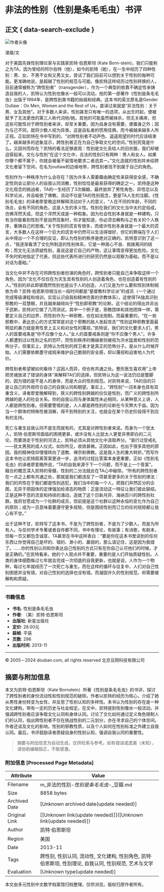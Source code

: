 # 非法的性别（性别是条毛毛虫）书评

## 正文 { data-search-exclude }


![作者头像](https://img1.doubanio.com/icon/u56055807-18.jpg)

湛眉/文 

对于美国先锋性别理论家与实践家凯特·伯恩斯坦 (Kate Born-stein)，我们只能称之为TA，因为曾经的阿尔伯特（他），如今的凯特（她），在一生中经历了四种性别：男、女、不男不女和又男又女，尝试了我们目前可以想到关于性别的每种可能。更准确地说，是超越了性别的规范与可能。像凯特这样经历过性别转换的人，目前通常被称为“跨性别者”（transgender），作为一个典型的依靠不确定性来铸造自我的人，凯特认为性别也像水一般可以流动，他的第一部著作《性别是条毛毛虫》出版于1994年，是跨性别类书籍的始祖和经典。这本书的英文原名是Gender Outlaw：On Men, Women and the Rest of Us，直译过来就是“非法性别：关于男、女及其他”。对于多数人来讲，性别甚至只有唯一的选项，从出生时起，便被赋予了无法更改的第三人称代词他/她。其他的可能虽然被抹杀，但无关痛痒，但这些可能性对于跨性别者来讲，却至关重要。因为自身没有需要，便置身之外；因为与己不同，就将少数人视为异类，这是自私者的惯用伎俩，而今被越来越多人所正视。正如凯特在书中写到的，“对跨性别者不动声色、遥遥观望的时代应该结束了。越来越多的迹象显示，跨性别者正在为自己争取文化的空间。”性别究竟是什么，又因何而存在？凯特的看法足够直观：性别是文化丢给人的旧衣服，我们却被迫穿起来。文化与性别“在这个文化中，合法的性别只有两种：男人和女人。如果你哪个都不属于，你就会被毫不留情地要求二者选其一。”文化造就的性别并未给跨文化者留下空间，在名为outlaw的边缘地带，跨性别者找不到属于自己的角色。

性别作为一种秩序为什么会存在？因为许多人需要藉由确定性来获得安全感，不确定性则会让部分人的自我认同消散，性别恰恰是最易获得的确定之一。凯特是这种文化观念的挑战者，TA的一生经历了3次婚姻，最终放弃了男性角色、异性恋以及科学论派，并且皈依了佛教。流动不仅是TA的性别观念，更是TA人生的注脚。《性别毛毛虫》的译者廖爱晚这样解释流动对于人的意义，“人在不同的年龄，不同的场合，会有不同的角色，这是人生的多义性。性别在我们的文化当中太约定俗成，仿佛浑然天成，但这个浑然天成是一种假象。因为社会性别本身就是一种建构，只有当你能看到性别不是自然现象时，你才能知道，你必须去解构与之有关的个人秩序，重铸自己的思维。”关于性别的谎言有很多，而或许性别本身就是一个最大的谎言，大多数人在这样一个巨大的谎言中仍然可以生活得很好，但它的弊端在于人们从中得出一个不合理的反证，即认为性别的秩序是绝对正确的。凯特意识到了这一点，“我逐渐看清了文化所制造的性别体系，它是一种居心不良、挑拨离间的结构；而文化无法质疑性别，虽说这是它自己的产物，这让事情变得更加危险。文化不失时机地指定了代表，但这些代表所进行的研究仍然是以观察为基础，而不是以对话为基础。”

当文化中并不存在可供跨性别者扮演的角色时，跨性别者只能自己来争取这样一个角色，因为“文化不仅仅在为天生具有性别的人创造着角色，也在创造着有性别的人。”性别的非此即彼既然性别也是出于人的创造，人们又是为什么要和性别体制相依为命？凯特·伯恩斯坦相当长一段时间都是“基督教科学论派”的成员（一个通过完成等级课程和培训，实现认识自我和精神完善的宗教体系）。这使得TA独具识别邪教的一双慧眼，并且越来越倾向于“性别即邪教”的论断。这个结论的得出并非出于武断，凯特对它做了几项测试，其中一个例子是，邪教团体和其他团体一样，需要定义自己的边界，而性别作为一种邪教，也在如法炮制。而最重要的，“在一些邪教中，表达忠心的方式常常是对这个邪教的敌人发起攻击”“性别这种邪教里面最明显的暴力就是男性至上主义和对女性的蔑视。”凯特说，我们的文化要求人们，男人的首要戒条是“你不应像个女人。”女人的首要戒条则是“你不应像个男人”。许多人都遭到过以性别之名的恐吓，而性别秩序的僭越者则被视为洪水猛兽和性别的恐怖分子。但事实上，凯特认为性别的捍卫者才是真正的恐怖分子。是从什么时候开始，人们需要依赖墨守成规来维护自己脆弱的安全感，却以蔑视和迫害他人为代价。

跨性别者希望被如何看待？这因人而异，但也有共通之处。整形医生喜欢用“上帝把灵魂放进了错误的身体”来解释TA们的选择，但凯特认为这一说法仍旧是蹩脚的，因为错的是不是人的身体，而是大众的性别规范。对凯特来说，TA的目的只是让自己的外观符合自己的自我认同和期望。事实上，“跨性别”一词本身也具有双重含义，译者廖爱晚解释到，狭义的跨性别跨越的仅仅是性别，而广义的跨性别所跨越的是人的社会关系。你的自我认同与身体属性未必相同，从某种意义上讲，人人都是跨性别者。但需要警惕的是，人人都是跨性别的论断在今天弊大于益。因为当一个群体的特殊性被消解，得不到特别的关注，也就会在某个历史阶段得不到应有的支持。

死亡与重生自我认同不是生而就有的，尤其是对跨性别者来说。而身为一个犹太人，凯特·伯恩斯坦面临的困境更甚，或许没有人比犹太人更爱非黑即白的二元论，而要游走于性别的河流上，凯特必须从其他文化中汲取养分。“我行过受戒礼——犹太男孩的成人仪式。如你所见，收效甚微。正因如此，也出于很多其他的原因，我的精神信仰慢慢转向了道教、禅宗和佛教。这是我人生的重大转折。”而写作这本书也让凯特距离答案更进一步，追寻的过程比答案本身更重要，正如《性别毛毛虫》的译者廖爱晚所说，“TA的自我来源于下一个问题，而不是上一个答案”。融合的概念深入凯特的骨髓，性别的二分法就此在TA心中破除。“所有的跨性别者在一点之上都有共通之处，那就是我们都违反了一项甚至更多的关于性别的律法：我们的共性在于我们都是性别逃犯，我们当中的每一个人。把我们井然区分的企图，无异于把固体的定律强加给液态的物质：正是流动这一特征让我们彼此联结。正是这种不息的流变和持续的涌动，造就了这个日新月异、海纳百川的跨性别社群。我将甘愿成为一个社群的成员，但前提是这个社群以这种永恒的变化作为自己的原则；成为一员意味着要遵守更多规矩，但是围绕性别而订立的任何规矩都让我心有不甘。”

出于这种不甘，凯特写了这本书，不是为了跨性别者，不是为了少数人，而是为所有人。与任何学术专著或者自传都不同，书中有理论，有故事；有诗歌，有剧本，但每一页又都包含诚意，TA甚至在书中这样表白：“要是你在这本书里读到的任何东西让你觉得自己是坏的、错的、渺小的、羸弱的，那么请记住，这是因为我错了。……你的性别认同和你表达自己性别的方式只有在你自己认可他们的时候，才是正确的。”在凯特看来，她的个人观点并不重要，重要的是人们开始质疑性别。人类的身体细胞每过七年就会完成一次彻底的自我更新，也就是说，人作为一个物种，每过七年就经历了一次死亡与重生。而在这样的循环与往复中，人们对自己性别困惑并没有错，对自己性别的选择也没有错。而凝固许久的性别规范，却需要被解构和质疑。

---

### 书籍信息

- **书名**: 性别是条毛毛虫
- **作者**: （美）凯特·伯恩斯坦
- **出版社**: 新星出版社
- **定价**: 28.00元
- **装帧**: 平装
- **页数**: 296
- **出版时间**: 2013-11

---

© 2005－2024 douban.com, all rights reserved 北京豆网科技有限公司 
<!-- tcd_original_link https://m.douban.com/book/review/6503838/ -->


## 摘要与附加信息

<!-- tcd_abstract -->
本文为凯特·伯恩斯坦（Kate Bornstein）所著《性别是条毛毛虫》的书评，探讨了跨性别者的身份流动性和性别规范的破除。作者以凯特的经历为核心，介绍了她从男性身份转变为女性，并反思了性别认知的多样性。本书认为性别的存在是一种文化建构，带有一定的历史与社会规定。在文中，凯特提到性别像水一般流动，并强调跨性别者应该争取文化认同和身体认同。讨论了文化如何通过定义角色限制人们的认同，指出跨性别者不仅在挑战性别的二元划分，亦在寻求自己的个体空间。作者还谈及文化的影响，性别的邪教性质，以及个人如何在性别标准之外建立自我认同。最后，书评鼓励读者质疑自身的性别认知，强调自我认同的重要性。
<!-- tcd_abstract_end -->

> 摘要与附加信息为自动生成，仅供检索与参考。如有错误或遗漏（未知），请协助编辑指正，不胜感激。

### 附加信息 [Processed Page Metadata]

| Attribute       | Value                                  |
|-----------------|----------------------------------------|
| Filename        | m_非法的性别-_性别是条毛毛虫_-_豆瓣.md                             |
| Size            | 8858 bytes                           |
| Archived Date   | [Unknown archived date(update needed)]                             |
| Original Link   | [[Unknown link(update needed)]]([Unknown link(update needed)])                       |
| Author          | 凯特·伯恩斯坦                               |
| Region          | 美国                               |
| Date            | 2013-11                                 |
| Tags            | 跨性别, 性别认同, 流动性, 文化建构, 性别角色, 凯特·伯恩斯坦, 性别理论, 自我认同, 性别规范, 艺术与文学                                 |
| Evaluation            | [Unknown type(update needed)]                                 |
<!-- tcd_table_end -->

本文由多元性别中文数字档案馆归档整理，仅供浏览。版权归原作者所有。

